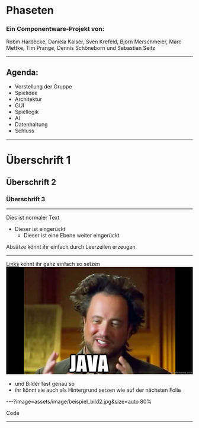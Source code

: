 # Phaseten

### Ein Componentware-Projekt von:
Robin Harbecke, Daniela Kaiser, Sven Krefeld, Björn Merschmeier, Marc Mettke, Tim Prange, Dennis Schöneborn und Sebastian Seitz

---

## Agenda:

- Vorstellung der Gruppe
- Spielidee
- Architektur
- GUI
- Spiellogik
- AI
- Datenhaltung
- Schluss

---

# Überschrift 1
## Überschrift 2
### Überschrift 3

---

Dies ist normaler Text
- Dieser ist eingerückt
  + Dieser ist eine Ebene weiter eingerückt
  
Absätze könnt ihr einfach durch Leerzeilen erzeugen

---

[Links](http://gph.to/2DJZeDS) könnt ihr ganz einfach so setzen
![Beispiel Bild1](assets/image/beispiel_bild1.jpg)
- und Bilder fast genau so
- ihr könnt sie auch als Hintergrund setzen wie auf der nächsten Folie

---?image=assets/image/beispiel_bild2.jpg&size=auto 80%

Code

---



